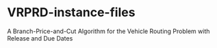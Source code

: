 # VRPRD-instance-files
A Branch-Price-and-Cut Algorithm for the Vehicle Routing Problem with Release and Due Dates
